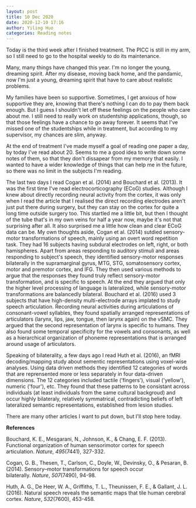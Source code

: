 ```yaml
---
layout: post
title: 10 Dec 2020
date: 2020-12-10 17:16
author: Yiling Huo
categories: Reading notes
---
```

<!-- wp:paragraph {"dropCap":true} -->
<p class="has-drop-cap">Today is the third week after I finished treatment. The PICC is still in my arm, so I still need to go to the hospital weekly to do its maintenance. </p>
<!-- /wp:paragraph -->

<!-- wp:paragraph -->
<p>Many, many things have changed this year. I'm no longer the young, dreaming spirit. After my disease, moving back home, and the pandamic, now I'm just a young, dreaming spirit that have to care about realistic problems. </p>
<!-- /wp:paragraph -->

<!-- wp:paragraph -->
<p>My families have been so supportive. Sometimes, I get anxious of how supportive they are, knowing that there's nothing I can do to pay them back enough. But I guess I shouldn't let off these feelings on the people who care about me. I still need to really work on studentship applications, though, so that those feelings have a chance to go away forever. It seems that I've missed one of the studentships while in treatment, but according to my supervisor, my chances are slim, anyway. </p>
<!-- /wp:paragraph -->

<!-- wp:paragraph -->
<p>At the end of treatment I've made myself a goal of reading one paper a day, by today I've read about 20. Seems to me a good idea to write down some notes of them, so that they don't dissapear from my memory that easily. I wanted to have a wider knowledge of things that can help me in the future, so there was no limit in the subjects I'm reading.</p>
<!-- /wp:paragraph -->

<!-- wp:paragraph -->
<p>The last two days I read Cogan et al. (2014) and Bouchard et al. (2013). It was the first time I've read electrocorticography (ECoG) studies. Although I knew about directly recording neural activity from the cortex, it was only when I read the article that I realised the direct recording electrodes aren't just put there during surgery, but they can stay on the cortex for quite a long time outside surgery too. This startled me a little bit, but then I thought of the tube that's in my own veins for half a year now, maybe it's not that surprising after all. It also surprised me a little how clean and clear ECoG data can be. My own thoughts aside, Cogan et al. (2014) sutdied sensory-motor transformations of speech, mainly using an overt word repetition task. They had 16 subjects having subdural electrodes on left, right, or both hamispheres. Apart from areas responding to auditory stimuli and areas responding to subject's speech, they identified sensory-motor responses bilaterally in the supramarginal gyrus, MTG, STG, somatosensory cortex, motor and premotor cortex, and IFG. They then used various methods to argue that the responses they found truly reflect sensory-motor transformation, and is specific to speech. At the end they argued that only the higher level processing of language is lateralized, while sensory-motor transformations are balancedly bilateral. Bouchard et al. (2016) used 3 subjects that have high-density multi-electrode arrays implated to study speech articulation. Recording neural activities during articulations of consonant-vowel syllables, they found spatially arranged representations of articulators (larynx, lips, jaw, tongue, then larynx again) on the vSMC. They argued that the second representation of larynx is specific to humans. They also found some temporal specificity for the vowels and consonants, as well as a hierarchical organization of phoneme representations that is arranged around usage of articulators. </p>
<!-- /wp:paragraph -->

<!-- wp:paragraph -->
<p>Speaking of bilaterality, a few days ago I read Huth et al. (2016), an fMRI decoding/mapping study about sementic representations using voxel-wise analyses. Using data driven methods they identified 12 categories of words that are reprensented more or less separately in four data-driven dimensions. The 12 categories included tactile ('fingers'), visual ('yellow'), numeric ('four'), etc. They found that these patterns to be consistant across individuals (at least individuals from the same cultural backgroud) and occur highly bilateraly, relatively symmatrical, contradicting beliefs of left lateralized semantic representations, established from lesion studies. </p>
<!-- /wp:paragraph -->

<!-- wp:paragraph -->
<p>There are many other articles I want to put down, but I'll stop here today.</p>
<!-- /wp:paragraph -->

<!-- wp:paragraph -->
<p></p>
<!-- /wp:paragraph -->

<!-- wp:paragraph -->
<p><strong>References</strong></p>
<!-- /wp:paragraph -->

<!-- wp:paragraph -->
<p>Bouchard, K. E., Mesgarani, N., Johnson, K., &amp; Chang, E. F. (2013). Functional organization of human sensorimotor cortex for speech articulation.&nbsp;<em>Nature</em>,&nbsp;<em>495</em>(7441), 327-332.</p>
<!-- /wp:paragraph -->

<!-- wp:paragraph -->
<p>Cogan, G. B., Thesen, T., Carlson, C., Doyle, W., Devinsky, O., &amp; Pesaran, B. (2014). Sensory–motor transformations for speech occur bilaterally.&nbsp;<em>Nature</em>,&nbsp;<em>507</em>(7490), 94-98.</p>
<!-- /wp:paragraph -->

<!-- wp:paragraph -->
<p>Huth, A. G., De Heer, W. A., Griffiths, T. L., Theunissen, F. E., &amp; Gallant, J. L. (2016). Natural speech reveals the semantic maps that tile human cerebral cortex.&nbsp;<em>Nature</em>,&nbsp;<em>532</em>(7600), 453-458.</p>
<!-- /wp:paragraph -->
